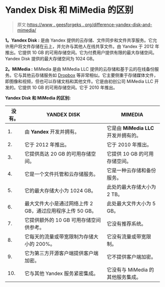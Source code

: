 # Yandex Disk 和 MiMedia 的区别

> 原文:[https://www . geesforgeks . org/difference-yandex-disk-and-mimedia/](https://www.geeksforgeeks.org/difference-between-yandex-disk-and-mimedia/)

**1。Yandex Disk :**
是由 Yandex 提供的云存储、文件同步和文件共享服务。它允许用户将文件存储在云上，并允许与其他人在线共享文件。由 Yandex 于 2012 年推出。它提供 10 GB 的可用存储空间。它为付费用户提供有限的最大存储空间。Yandex Disk 提供的最大存储空间为 1024 GB。

**2。MiMedia :**
MiMedia 是由 MiMedia LLC 提供的云存储和基于云的在线备份服务。它与其他云存储服务如 [Dropbox](https://www.geeksforgeeks.org/dropbox-an-introduction/) 等非常相似。它主要侧重于存储媒体文件，即图像和视频，但也可以存储文档和其他文件。它是由初创公司 MiMedia LLC 开发的。它提供 10 GB 的可用存储空间。它于 2010 年推出。

**Yandex Disk 和 MiMedia 的区别:**

<center>

| 没有。 | YANDEX DISK | MIMEDIA |
| --- | --- | --- |
| 1. | 由 **Yandex** 开发并拥有。 | 它是由 **MiMedia LLC** 开发并拥有的。 |
| 2. | 它于 2012 年推出。 | 它于 2010 年推出。 |
| 3. | 它提供高达 20 GB 的可用存储空间。 | 它提供 10 GB 的可用存储空间。 |
| 4. | 它是一个文件托管和云存储服务。 | 它是一种云存储和备份服务。 |
| 5. | 它的最大存储大小为 1024 GB。 | 此处的最大存储大小为 2 TB。 |
| 6. | 最大文件大小是通过网络上传 2 GB，通过应用程序上传 50 GB。 | 此处最大文件大小为 5 GB。 |
| 7. | 它提供额外的 10 GB 可用存储空间供参考。 | 它没有推荐系统。 |
| 8. | 它每天的流量或带宽限制为存储大小的 200%。 | 它没有流量或带宽限制。 |
| 9. | 它为第三方开源客户端提供客户端加密。 | 它不提供客户端加密。 |
| 10. | 它与其他 Yandex 服务紧密集成。 | 它没有与 MiMedia 的其他服务集成。 |

</center>